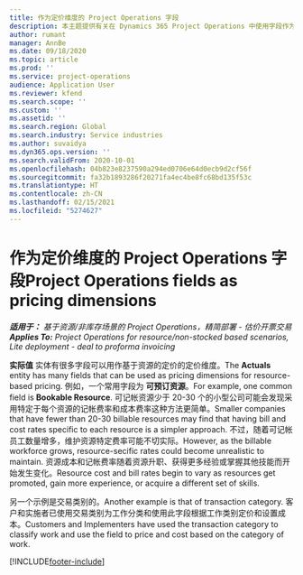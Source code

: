 ```yaml
---
title: 作为定价维度的 Project Operations 字段
description: 本主题提供有关在 Dynamics 365 Project Operations 中使用字段作为定价维度的信息。
author: rumant
manager: AnnBe
ms.date: 09/18/2020
ms.topic: article
ms.prod: ''
ms.service: project-operations
audience: Application User
ms.reviewer: kfend
ms.search.scope: ''
ms.custom: ''
ms.assetid: ''
ms.search.region: Global
ms.search.industry: Service industries
ms.author: suvaidya
ms.dyn365.ops.version: ''
ms.search.validFrom: 2020-10-01
ms.openlocfilehash: 04b823e8237590a294ed0706e64d0ecb9d2cf56f
ms.sourcegitcommit: fa32b1893286f20271fa4ec4be8fc68bd135f53c
ms.translationtype: HT
ms.contentlocale: zh-CN
ms.lasthandoff: 02/15/2021
ms.locfileid: "5274627"
---
```

# <a name="project-operations-fields-as-pricing-dimensions"></a><span data-ttu-id="28490-103">作为定价维度的 Project Operations 字段</span><span class="sxs-lookup"><span data-stu-id="28490-103">Project Operations fields as pricing dimensions</span></span>

<span data-ttu-id="28490-104">_**适用于：** 基于资源/非库存场景的 Project Operations，精简部署 - 估价开票交易_</span><span class="sxs-lookup"><span data-stu-id="28490-104">_**Applies To:** Project Operations for resource/non-stocked based scenarios, Lite deployment - deal to proforma invoicing_</span></span>

<span data-ttu-id="28490-105">**实际值** 实体有很多字段可以用作基于资源的定价的定价维度。</span><span class="sxs-lookup"><span data-stu-id="28490-105">The **Actuals** entity has many fields that can be used as pricing dimensions for resource-based pricing.</span></span> <span data-ttu-id="28490-106">例如，一个常用字段为 **可预订资源**。</span><span class="sxs-lookup"><span data-stu-id="28490-106">For example, one common field is **Bookable Resource**.</span></span> <span data-ttu-id="28490-107">可记帐资源少于 20-30 个的小型公司可能会发现采用特定于每个资源的记帐费率和成本费率这种方法更简单。</span><span class="sxs-lookup"><span data-stu-id="28490-107">Smaller companies that have fewer than 20-30 billable resources may find that having bill and cost rates specific to each resource is a simpler approach.</span></span> <span data-ttu-id="28490-108">不过，随着可记帐员工数量增多，维护资源特定费率可能不切实际。</span><span class="sxs-lookup"><span data-stu-id="28490-108">However, as the billable workforce grows, resource-secific rates could become unrealistic to maintain.</span></span> <span data-ttu-id="28490-109">资源成本和记帐费率随着资源升职、获得更多经验或掌握其他技能而开始发生变化。</span><span class="sxs-lookup"><span data-stu-id="28490-109">Resource cost and bill rates begin to vary as resources get promoted, gain more experience, or acquire a different set of skills.</span></span> 

<span data-ttu-id="28490-110">另一个示例是交易类别的。</span><span class="sxs-lookup"><span data-stu-id="28490-110">Another example is that of transaction category.</span></span> <span data-ttu-id="28490-111">客户和实施者已使用交易类别为工作分类和使用此字段根据工作类别定价和设置成本。</span><span class="sxs-lookup"><span data-stu-id="28490-111">Customers and Implementers have used the transaction category to classify work and use the field to price and cost based on the category of work.</span></span>


[!INCLUDE[footer-include](../includes/footer-banner.md)]